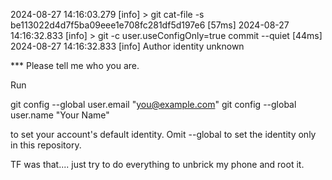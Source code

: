 2024-08-27 14:16:03.279 [info] > git cat-file -s be113022d4d7f5ba09eee1e708fc281df5d197e6 [57ms]
2024-08-27 14:16:32.833 [info] > git -c user.useConfigOnly=true commit --quiet [44ms]
2024-08-27 14:16:32.833 [info] Author identity unknown

*** Please tell me who you are.

Run

  git config --global user.email "you@example.com"
  git config --global user.name "Your Name"

to set your account's default identity.
Omit --global to set the identity only in this repository.

TF was that.... just try to do everything to unbrick my phone and root it.
